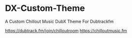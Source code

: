 # DX-Custom-Theme
A Custom Chillout Music DubX Theme For Dubtrackfm

https://dubtrack.fm/join/chilloutroom
https://chilloutmusic.fm
